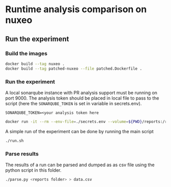# Runtime analysis comparison on nuxeo

## Run the experiment
### Build the images

```bash
docker build --tag nuxeo .
docker build --tag patched-nuxeo --file patched.Dockerfile .
```

### Run the experiment
A local sonarqube instance with PR analysis support must be running on port 9000.
The analysis token should be placed in local file to pass to the script (here the `SONARQUBE_TOKEN` is set in variable in secrets.env).
```
SONARQUBE_TOKEN=<your analysis token here
```

```bash
docker run -it --rm --env-file=./secrets.env --volume=${PWD}/reports:/reports:rw --add-host=host.docker.internal:host-gateway nuxeo /bin/bash
```

A simple run of the experiment can be done by running the main script

```bash
./run.sh
```


### Parse results

The results of a run can be parsed and dumped as as csv file using the python script in this folder.
```bash
./parse.py <reports folder> > data.csv
```
